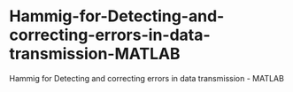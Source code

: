 # Hammig-for-Detecting-and-correcting-errors-in-data-transmission-MATLAB
Hammig for Detecting and correcting errors in data transmission - MATLAB
